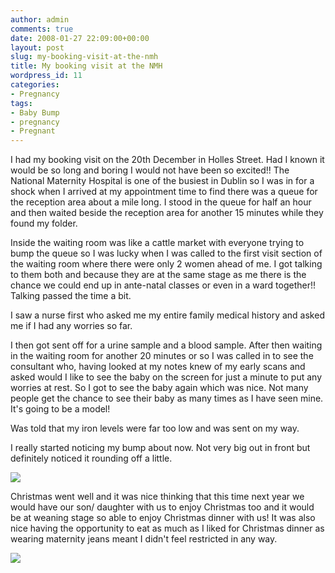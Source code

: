 ```yaml
---
author: admin
comments: true
date: 2008-01-27 22:09:00+00:00
layout: post
slug: my-booking-visit-at-the-nmh
title: My booking visit at the NMH
wordpress_id: 11
categories:
- Pregnancy
tags:
- Baby Bump
- pregnancy
- Pregnant
---
```


I had my booking visit on the 20th December in Holles Street. Had I known it would be so long and boring I would not have been so excited!! The National Maternity Hospital is one of the busiest in Dublin so I was in for a shock when I arrived at my appointment time to find there was a queue for the reception area about a mile long. I stood in the queue for half an hour and then waited beside the reception area for another 15 minutes while they found my folder.  
  
Inside the waiting room was like a cattle market with everyone trying to bump the queue so I was lucky when I was called to the first visit section of the waiting room where there were only 2 women ahead of me. I got talking to them both and because they are at the same stage as me there is the chance we could end up in ante-natal classes or even in a ward together!! Talking passed the time a bit.  


I saw a nurse first who asked me my entire family medical history and asked me if I had any worries so far.

  
I then got sent off for a urine sample and a blood sample. After then waiting in the waiting room for another 20 minutes or so I was called in to see the consultant who, having looked at my notes knew of my early scans and asked would I like to see the baby on the screen for just a minute to put any worries at rest. So I got to see the baby again which was nice. Not many people get the chance to see their baby as many times as I have seen mine. It's going to be a model!  
  
Was told that my iron levels were far too low and was sent on my way.  
  
I really started noticing my bump about now. Not very big out in front but definitely noticed it rounding off a little.  


[![](http://farm3.staticflickr.com/2525/3991402314_feb8e45597_o.jpg)](http://farm3.staticflickr.com/2525/3991402314_feb8e45597_o.jpg)

  


Christmas went well and it was nice thinking that this time next year we would have our son/ daughter with us to enjoy Christmas too and it would be at weaning stage so able to enjoy Christmas dinner with us!  It was also nice having the opportunity to eat as much as I liked for Christmas dinner as wearing maternity jeans meant I didn't feel restricted in any way.

![](https://blogger.googleusercontent.com/tracker/251139911615938991-6729478279848286503?l=www.outmumbered.com)

